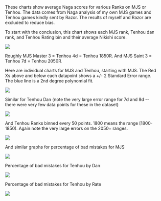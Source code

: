 These charts show average Naga scores for various Ranks on MJS or Tenhou. The data comes from Naga analysis of my own MJS games and Tenhou games kindly sent by Razor. The results of myself and Razor are excluded to reduce bias.

To start with the conclusion, this chart shows each MJS rank, Tenhou dan rank, and Tenhou Rating bin and their average Nikishi score.

![](<media/Score_vs_MJS_and_Tenhou.png>)

Roughly MJS Master 3 = Tenhou 4d = Tenhou 1850R. And MJS Saint 3 = Tenhou 7d = Tenhou 2050R. 

Here are individual charts for MJS and Tenhou, starting with MJS. The Red Xs above and below each datapoint shows a +/- 2 Standard Error range. The blue line is a 2nd degree polynomial fit.

![](<media/Naga Scores by MJS Rank.png>)

Similar for Tenhou Dan (note the very large error range for 7d and 8d -- there were very few data points for these in the dataset)

![](<media/Naga Scores by Tenhou Dan.png>)

And Tenhou Ranks binned every 50 points. 1800 means the range \[1800-1850\). Again note the very large errors on the 2050+ ranges.

![](<media/Naga Scores by Tenhou Rate.png>)

And similar graphs for percentage of bad mistakes for MJS

![](<media/Naga Bad Mistakes by MJS Rank.png>)

Percentage of bad mistakes for Tenhou by Dan

![](<media/Naga Bad Mistakes by Tenhou Dan.png>)

Percentage of bad mistakes for Tenhou by Rate

![](<media/Naga Bad Mistakes by Tenhou Rate.png>)

